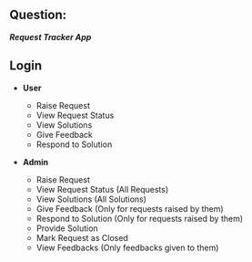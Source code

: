 ## Question:

***Request Tracker App***

## Login

- **User**
    - Raise Request
    - View Request Status
    - View Solutions
    - Give Feedback
    - Respond to Solution

- **Admin**
    - Raise Request
    - View Request Status (All Requests)
    - View Solutions (All Solutions)
    - Give Feedback (Only for requests raised by them)
    - Respond to Solution (Only for requests raised by them)
    - Provide Solution
    - Mark Request as Closed
    - View Feedbacks (Only feedbacks given to them)
